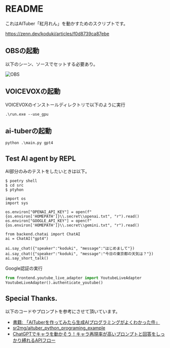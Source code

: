 # README

これはAITuber「紅月れん」を動かすためのスクリプトです。

https://zenn.dev/koduki/articles/f0d8739ca87ebe

## OBSの起動

以下のシーン、ソースでセットする必要あり。

![OBS](docs/ss01.png)

## VOICEVOXの起動

VOICEVOXのインストールディレクトリで以下のように実行

```
.\run.exe --use_gpu
```

## ai-tuberの起動

```
python .\main.py gpt4
```

## Test AI agent by REPL

AI部分のみのテストをしたいときは以下。

```
$ poetry shell
$ cd src
$ ptyhon

import os
import sys

os.environ["OPENAI_API_KEY"] = open(f"{os.environ['HOMEPATH']}\\.secret\\openai.txt", "r").read()
os.environ["GOOGLE_API_KEY"] = open(f"{os.environ['HOMEPATH']}\\.secret\\gemini.txt", "r").read()

from backend.chatai import ChatAI
ai = ChatAI("gpt4")

ai.say_chat({"speaker":"koduki", "message":"はじめまして"})
ai.say_chat({"speaker":"koduki", "message":"今日の東京都の天気は？"})
ai.say_short_talk()
```

Google認証の実行

```python
from frontend.youtube_live_adapter import YoutubeLiveAdapter
YoutubeLiveAdapter().authenticate_youtube()
```

## Special Thanks.

以下のコードやプロンプトを参考にさせて頂いています。

- [書籍: 「AITuberを作ってみたら生成AIプログラミングがよくわかった件」](https://books.rakuten.co.jp/rk/00ea8972a43a32da86144e5f4b340e7f/)
- [sr2mg/aituber_python_programing_example](https://github.com/sr2mg/aituber_python_programing_example)
- [ChatGPTでキャラを動かそう！キャラ再現率が高いプロンプトと回答をしっかり縛れるAPIフロー](https://zenn.dev/niwatoro/articles/180f6185c382bb)
